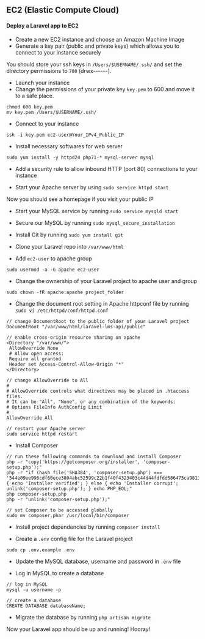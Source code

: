 ## EC2 (Elastic Compute Cloud)

#### Deploy a Laravel app to EC2

- Create a new EC2 instance and choose an Amazon Machine Image
- Generate a key pair (public and private keys) which allows you to connect to your instance securely

You should store your ssh keys in `/Users/$USERNAME/.ssh/` and set the directory permissions to `700` (drwx------).

- Launch your instance
- Change the permissions of your private key `key.pem` to 600 and move it to a safe place.

```
chmod 600 key.pem
mv key.pem /Users/$USERNAME/.ssh/
```

- Connect to your instance

```
ssh -i key.pem ec2-user@Your_IPv4_Public_IP
```

- Install necessary softwares for web server

```
sudo yum install -y httpd24 php71-* mysql-server mysql
```

- Add a security rule to allow inbound HTTP (port 80) connections to your instance

- Start your Apache server by using `sudo service httpd start`

Now you should see a homepage if you visit your public IP

- Start your MySQL service by running `sudo service mysqld start`

- Secure our MySQL by running `sudo mysql_secure_installation`

- Install Git by running `sudo yum install git`

- Clone your Laravel repo into `/var/www/html`

- Add `ec2-user` to apache group

```
sudo usermod -a -G apache ec2-user
```

- Change the ownership of your Laravel project to apache user and group

```
sudo chown -fR apache:apache project_folder
```

- Change the document root setting in Apache httpconf file by running `sudo vi /etc/httpd/conf/httpd.conf`

```
// change DocumentRoot to the public folder of your Laravel project
DocumentRoot "/var/www/html/laravel-lms-api/public"

// enable cross-origin resource sharing on apache
<Directory "/var/www/">
 AllowOverride None
 # Allow open access:
 Require all granted
 Header set Access-Control-Allow-Origin "*"
</Directory>

// change AllowOverride to All
#
# AllowOverride controls what directives may be placed in .htaccess files.
# It can be "All", "None", or any combination of the keywords:
# Options FileInfo AuthConfig Limit
#
AllowOverride All

// restart your Apache server
sudo service httpd restart
```

- Install Composer

```
// run these following commands to download and install Composer
php -r "copy('https://getcomposer.org/installer', 'composer-setup.php');"
php -r "if (hash_file('SHA384', 'composer-setup.php') === '544e09ee996cdf60ece3804abc52599c22b1f40f4323403c44d44fdfdd586475ca9813a858088ffbc1f233e9b180f061') { echo 'Installer verified'; } else { echo 'Installer corrupt'; unlink('composer-setup.php'); } echo PHP_EOL;"
php composer-setup.php
php -r "unlink('composer-setup.php');"

// set Composer to be accessed globally
sudo mv composer.phar /usr/local/bin/composer
```

- Install project dependencies by running `composer install`

- Create a `.env` config file for the Laravel project

```
sudo cp .env.example .env
```

- Update the MySQL database, username and password in `.env` file

- Log in MySQL to create a database

```
// log in MySQL
mysql -u username -p

// create a database
CREATE DATABASE databaseName;
```

- Migrate the database by running `php artisan migrate`

Now your Laravel app should be up and running! Hooray!

 
